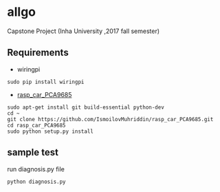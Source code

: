 # allgo
Capstone Project (Inha University ,2017 fall semester)


## Requirements
* wiringpi
<pre><code>sudo pip install wiringpi</code></pre>
* [rasp_car_PCA9685](https://github.com/IsmoilovMuhriddin/rasp_car_PCA9685)
<pre><code>sudo apt-get install git build-essential python-dev
cd ~
git clone https://github.com/IsmoilovMuhriddin/rasp_car_PCA9685.git
cd rasp_car_PCA9685
sudo python setup.py install</code></pre>
## sample test    
run diagnosis.py file
    
    python diagnosis.py
